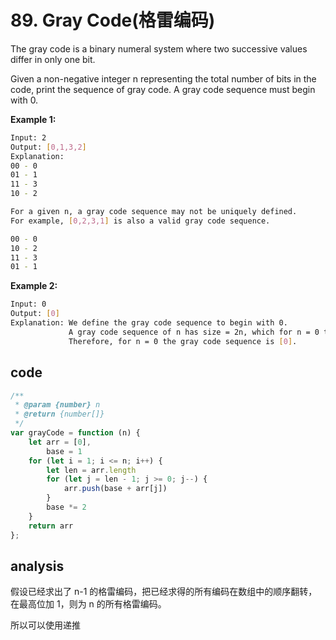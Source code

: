 # 89. Gray Code(格雷编码)

The gray code is a binary numeral system where two successive values differ in only one bit.

Given a non-negative integer n representing the total number of bits in the code, print the sequence of gray code. A gray code sequence must begin with 0.

**Example 1:**

```bash
Input: 2
Output: [0,1,3,2]
Explanation:
00 - 0
01 - 1
11 - 3
10 - 2

For a given n, a gray code sequence may not be uniquely defined.
For example, [0,2,3,1] is also a valid gray code sequence.

00 - 0
10 - 2
11 - 3
01 - 1
```

**Example 2:**

```bash
Input: 0
Output: [0]
Explanation: We define the gray code sequence to begin with 0.
             A gray code sequence of n has size = 2n, which for n = 0 the size is 20 = 1.
             Therefore, for n = 0 the gray code sequence is [0].
```

## code

```js
/**
 * @param {number} n
 * @return {number[]}
 */
var grayCode = function (n) {
    let arr = [0],
        base = 1
    for (let i = 1; i <= n; i++) {
        let len = arr.length
        for (let j = len - 1; j >= 0; j--) {
            arr.push(base + arr[j])
        }
        base *= 2
    }
    return arr
};
```

## analysis

假设已经求出了 n-1 的格雷编码，把已经求得的所有编码在数组中的顺序翻转，在最高位加 1，则为 n 的所有格雷编码。

所以可以使用递推